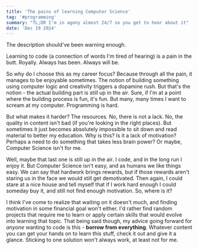 ```yaml
---
title: 'The pains of learning Computer Science'
tag: '#programming'
summary: "TL;DR I'm in agony almost 24/7 so you get to hear about it"
date: 'Dec 19 2024'
---
```


The description should've been warning enough.

Learning to code (a connection of words I'm tired of hearing) is a pain in the butt. Royally. Always has been. Always will be.

So why do I choose this as my career focus? Because through all the pain, it manages to be enjoyable sometimes. The notion of building something using computer logic and creativity triggers a dopamine rush. But that's the notion - the actual building part is still up in the air. Sure, if I'm at a point where the building process is fun, it's fun. But many, many times I want to scream at my computer. Programming is hard.

But what makes it harder? The resources. No, there is not a lack. No, the quality in content isn't bad (if you're looking in the right places). But sometimes it just becomes absolutely impossible to sit down and read material to better my education. Why is this? Is it a lack of motivation? Perhaps a need to do something that takes less brain power? Or maybe, Computer Science isn't for me.

Well, maybe that last one is still up in the air. I code, and in the long run I enjoy it. But Computer Science isn't easy, and as humans we like things easy. We can say that hardwork brings rewards, but if those rewards aren't staring us in the face we would still get demotivated. Then again, I could stare at a nice house and tell myself that if I work hard enough I could someday buy it, and still not find enough motivation. So, where is it?

I think I've come to realize that waiting on it doesn't much, and finding motivation in some financial goal won't either. I'd rather find random projects that require me to learn or apply certain skills that would evolve into learning that topic. That being said though, my advice going forward for *anyone* wanting to code is this - **borrow from everything**. Whatever content you can get your hands on to learn this stuff, check it out and give it a glance. Sticking to one solution won't always work, at least not for me.
